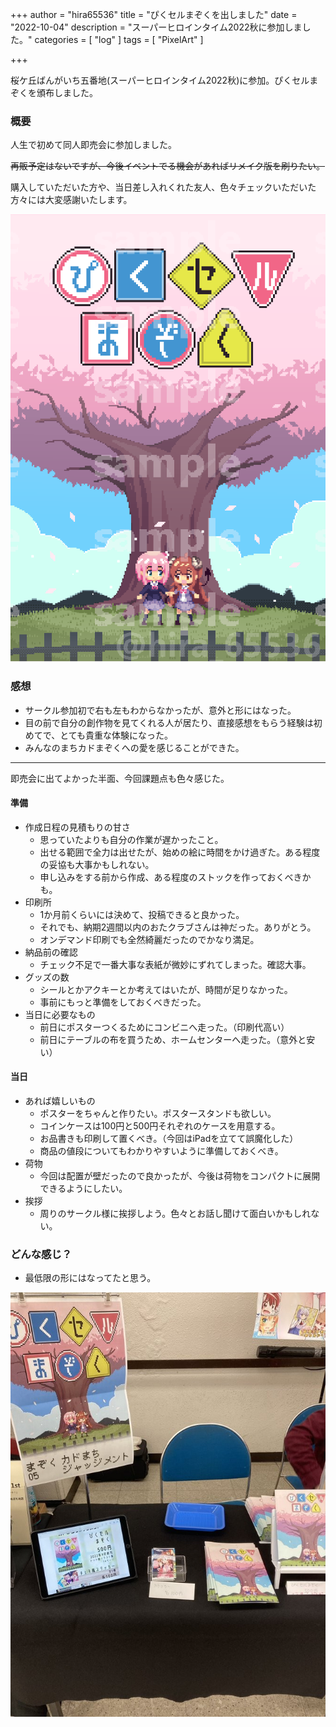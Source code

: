 +++
author = "hira65536"
title = "ぴくセルまぞくを出しました"
date = "2022-10-04"
description = "スーパーヒロインタイム2022秋に参加しました。"
categories = [
    "log"
]
tags = [
    "PixelArt"
]

+++

桜ケ丘ばんがいち五番地(スーパーヒロインタイム2022秋)に参加。ぴくセルまぞくを頒布しました。

<!--more-->

### 概要

人生で初めて同人即売会に参加しました。

~~再販予定はないですが、今後イベントでる機会があればリメイク版を刷りたい。~~<br>

購入していただいた方や、当日差し入れくれた友人、色々チェックいただいた方々には大変感謝いたします。


![PixelMazoku表紙](blog_pixelMazoku_01_20220910.png)

### 感想

- サークル参加初で右も左もわからなかったが、意外と形にはなった。
- 目の前で自分の創作物を見てくれる人が居たり、直接感想をもらう経験は初めてで、とても貴重な体験になった。
- みんなのまちカドまぞくへの愛を感じることができた。

---

即売会に出てよかった半面、今回課題点も色々感じた。

#### 準備
 - 作成日程の見積もりの甘さ
   - 思っていたよりも自分の作業が遅かったこと。
   - 出せる範囲で全力は出せたが、始めの絵に時間をかけ過ぎた。ある程度の妥協も大事かもしれない。
   - 申し込みをする前から作成、ある程度のストックを作っておくべきかも。
 - 印刷所
   - 1か月前くらいには決めて、投稿できると良かった。
   - それでも、納期2週間以内のおたクラブさんは神だった。ありがとう。
   - オンデマンド印刷でも全然綺麗だったのでかなり満足。
- 納品前の確認
  - チェック不足で一番大事な表紙が微妙にずれてしまった。確認大事。
 - グッズの数
   - シールとかアクキーとか考えてはいたが、時間が足りなかった。
   - 事前にもっと準備をしておくべきだった。
 - 当日に必要なもの
   - 前日にポスターつくるためにコンビニへ走った。（印刷代高い）
   - 前日にテーブルの布を買うため、ホームセンターへ走った。（意外と安い）

#### 当日
 - あれば嬉しいもの
    - ポスターをちゃんと作りたい。ポスタースタンドも欲しい。
    - コインケースは100円と500円それぞれのケースを用意する。
    - お品書きも印刷して置くべき。（今回はiPadを立てて誤魔化した）
    - 商品の値段についてもわかりやすいように準備しておくべき。
 - 荷物
    - 今回は配置が壁だったので良かったが、今後は荷物をコンパクトに展開できるようにしたい。
 - 挨拶
    - 周りのサークル様に挨拶しよう。色々とお話し聞けて面白いかもしれない。

### どんな感じ？

- 最低限の形にはなってたと思う。



![001](001.jpg)
